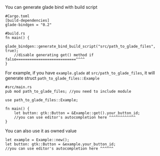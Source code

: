 You can generate glade bind with build script

```
#Cargo.toml
[build-dependencies]
glade-bindgen = "0.2"
```


```
#build.rs
fn main() {
    glade_bindgen::generate_bind_build_script("src/path_to_glade_files", true);
    //disable generating get() method if false===========================^^^^
}
```
For example, if you have `example.glade` at `src/path_to_glade_files`,
it will generate struct `path_to_glade_files::Example`

```
#src/main.rs
pub mod path_to_glade_files; //you need to include module

use path_to_glade_files::Example;

fn main() {
    let button: gtk::Button = &Example::get().your_button_id;
    //you can use editor's autocompletion here ^^^^^^^^^^^^
}
```

You can also use it as owned value
```
let example = Example::new();
let button: gtk::Button = &example.your_button_id;
//you can use editor's autocompletion here ^^^^^^
```
